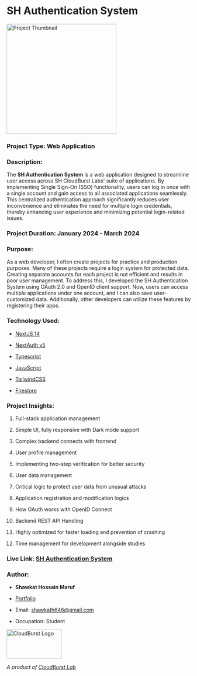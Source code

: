 

# SH Authentication System

  

<img src="https://github.com/shawkath646/sh-authentication-system/blob/main/src/app/opengraph-image.png?raw=true" alt="Project Thumbnail" height="300">
  

### Project Type: Web Application

### Description:

The **SH Authentication System** is a web application designed to streamline user access across SH CloudBurst Labs' suite of applications. By implementing Single Sign-On (SSO) functionality, users can log in once with a single account and gain access to all associated applications seamlessly. This centralized authentication approach significantly reduces user inconvenience and eliminates the need for multiple login credentials, thereby enhancing user experience and minimizing potential login-related issues.

  

### Project Duration: January 2024 - March 2024

  

### Purpose:

As a web developer, I often create projects for practice and production purposes. Many of these projects require a login system for protected data. Creating separate accounts for each project is not efficient and results in poor user management. To address this, I developed the SH Authentication System using OAuth 2.0 and OpenID client support. Now, users can access multiple applications under one account, and I can also save user-customized data. Additionally, other developers can utilize these features by registering their apps.

  

### Technology Used:

- [NextJS 14](https://nextjs.org/)

- [NextAuth v5](https://next-auth.js.org/)

- [Typescript](https://www.typescriptlang.org/)

- [JavaScript](https://developer.mozilla.org/en-US/docs/Web/JavaScript)

- [TailwindCSS](https://tailwindcss.com/)

- [Firestore](https://firebase.google.com/docs/firestore)

  

### Project Insights:

1. Full-stack application management

2. Simple UI, fully responsive with Dark mode support

3. Complex backend connects with frontend

4. User profile management

5. Implementing two-step verification for better security

6. User data management

7. Critical logic to protect user data from unusual attacks

8. Application registration and modification logics

9. How OAuth works with OpenID Connect

10. Backend REST API Handling

11. Highly optimized for faster loading and prevention of crashing

12. Time management for development alongside studies

  

### Live Link: [SH Authentication System](https://sh-authentication-system.vercel.app)

  

### Author:

-  **Shawkat Hossain Maruf**

- [Portfolio](https://sh-portfolio-maker.vercel.app/p/shawkath646)

- Email: shawkath646@gmail.com

- Occupation: Student

<img  src="https://storage.googleapis.com/sh-cloudburst-labs.appspot.com/cloudburst_lab_logo_transparent.png?GoogleAccessId=firebase-adminsdk-lf84z%40sh-cloudburst-labs.iam.gserviceaccount.com&Expires=4863727974&Signature=B1G9adLuRnjVIxGHoh3dyMVtGsR00KdmatEJRzKpMHPDjgsUX%2Bi9VftAz71puzbFmFsC5xP%2FHZFcBKQ7NBfJbkQzhiuywJMBmOSJlsn7mNfLgZlEsU5ReaNaMXDF6y3W65YeR76u2XBiQjAvVNl%2FEIvMvgbanNJWoDULrxF1OgeF1q8O270oT05ZfzIytLpi7c%2BbBIv6OtmzeUHNa0KJaTX0QPcdesQKFL0pQpaQPncdk6iQtOCOUafgKfQregHwn9iOo1iW1SM4sLw92uJURvLWimyq8JUWjc8J8AXyActsuwQs9IRQz5%2BUjc4k5zVwIS4fQDODvN8t97FDR2Sg7g%3D%3D"  alt="CloudBurst Logo"  height="80" width="150">

*A product of [CloudBurst Lab](https://cloudburstlab.vercel.app)*
